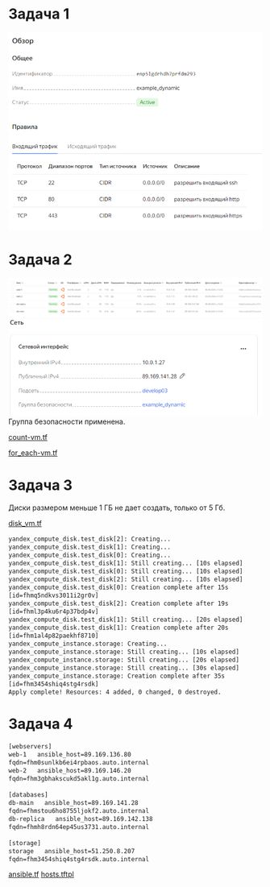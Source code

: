 # Задача 1
![Alt text](images/task1.png)


# Задача 2
![Alt text](images/task2-1.png)
![Alt text](images/task2-2.png)
Группа безопасности применена.

[count-vm.tf](count-vm.tf)

[for_each-vm.tf](for_each-vm.tf)

# Задача 3
Диски размером меньше 1 ГБ не дает создать, только от 5 Гб.

[disk_vm.tf ](disk_vm.tf)
```
yandex_compute_disk.test_disk[2]: Creating...
yandex_compute_disk.test_disk[1]: Creating...
yandex_compute_disk.test_disk[0]: Creating...
yandex_compute_disk.test_disk[1]: Still creating... [10s elapsed]
yandex_compute_disk.test_disk[0]: Still creating... [10s elapsed]
yandex_compute_disk.test_disk[2]: Still creating... [10s elapsed]
yandex_compute_disk.test_disk[0]: Creation complete after 15s [id=fhmq5ndkvs3011i2gr0v]
yandex_compute_disk.test_disk[2]: Creation complete after 19s [id=fhml3p4ku6r4p37bdp4v]
yandex_compute_disk.test_disk[1]: Still creating... [20s elapsed]
yandex_compute_disk.test_disk[1]: Creation complete after 20s [id=fhm1al4p82paekhf8710]
yandex_compute_instance.storage: Creating...
yandex_compute_instance.storage: Still creating... [10s elapsed]
yandex_compute_instance.storage: Still creating... [20s elapsed]
yandex_compute_instance.storage: Still creating... [30s elapsed]
yandex_compute_instance.storage: Creation complete after 35s [id=fhm3454shiq4stg4rsdk]
Apply complete! Resources: 4 added, 0 changed, 0 destroyed.
```
# Задача 4
```
[webservers]
web-1   ansible_host=89.169.136.80  fqdn=fhm0sunlkb6ei4rpbaos.auto.internal
web-2   ansible_host=89.169.146.20  fqdn=fhm3gbhakscukd5akl1g.auto.internal
            
[databases]
db-main   ansible_host=89.169.141.28 fqdn=fhmstou6ho8755ljokf2.auto.internal
db-replica   ansible_host=89.169.142.138 fqdn=fhmh8rdn64ep45us3731.auto.internal
            
[storage]
storage   ansible_host=51.250.8.207  fqdn=fhm3454shiq4stg4rsdk.auto.internal
```
[ansible.tf](ansible.tf)
[hosts.tftpl](hosts.tftpl)
